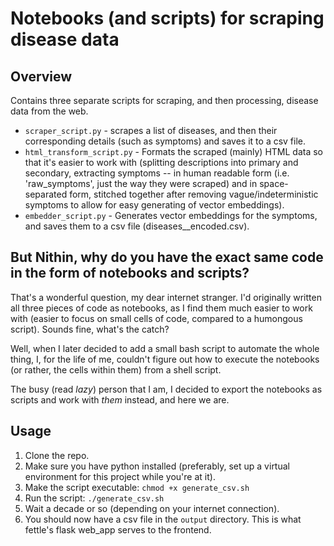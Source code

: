 # Notebooks (and scripts) for scraping disease data

## Overview

Contains three separate scripts for scraping, and then processing, disease data from the web.

- `scraper_script.py` - scrapes a list of diseases, and then their corresponding details (such as symptoms) and saves it to a csv file.
- `html_transform_script.py` - Formats the scraped (mainly) HTML data so that it's easier to work with (splitting descriptions into primary and secondary, extracting symptoms -- in human readable form (i.e. 'raw_symptoms', just the way they were scraped) and in space-separated form, stitched together after removing vague/indeterministic symptoms to allow for easy generating of vector embeddings).
- `embedder_script.py` - Generates vector embeddings for the symptoms, and saves them to a csv file (diseases__encoded.csv).

## But Nithin, why do you have the exact same code in the form of notebooks and scripts?

That's a wonderful question, my dear internet stranger. I'd originally written all three pieces of code as notebooks, as I find them much easier to work with (easier to focus on small cells of code, compared to a humongous script). Sounds fine, what's the catch?

Well, when I later decided to add a small bash script to automate the whole thing, I, for the life of me, couldn't figure out how to execute the notebooks (or rather, the cells within them) from a shell script.

The busy (read _lazy_) person that I am, I decided to export the notebooks as scripts and work with _them_ instead, and here we are.

## Usage

1. Clone the repo.
2. Make sure you have python installed (preferably, set up a virtual environment for this project while you're at it).
3. Make the script executable: `chmod +x generate_csv.sh`
4. Run the script: `./generate_csv.sh`
5. Wait a decade or so (depending on your internet connection).
6. You should now have a csv file in the `output` directory. This is what fettle's flask web_app serves to the frontend.
